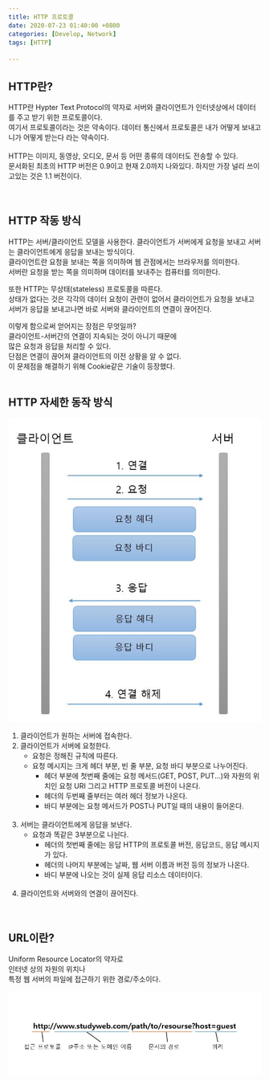 ```yaml
---
title: HTTP 프로토콜
date: 2020-07-23 01:40:00 +0800
categories: [Develop, Network]
tags: [HTTP]

---
```


## HTTP란?  
HTTP란 Hypter Text Protocol의 약자로 서버와 클라이언트가 인터넷상에서 데이터를 주고 받기 위한 프로토콜이다.  
여기서 프로토콜이라는 것은 약속이다. 데이터 통신에서 프로토콜은 내가 어떻게 보내고 니가 어떻게 받는다 라는 약속이다.  
<br>
HTTP는 이미지, 동영상, 오디오, 문서 등 어떤 종류의 데이터도 전송할 수 있다.  
문서화된 최초의 HTTP 버전은 0.9이고 현재 2.0까지 나와있다. 하지만 가장 널리 쓰이고있는 것은 1.1 버전이다.  
<br><br>


## HTTP 작동 방식
HTTP는 서버/클라이언트 모델을 사용한다. 클라이언트가 서버에게 요청을 보내고 서버는 클라이언트에게 응답을 보내는 방식이다.  
클라이언트란 요청을 보내는 쪽을 의미하며 웹 관점에서는 브라우저를 의미한다.  
서버란 요청을 받는 쪽을 의미하며 데이터를 보내주는 컴퓨터를 의미한다.  

또한 HTTP는 무상태(stateless) 프로토콜을 따른다.  
상태가 없다는 것은 각각의 데이터 요청이 관련이 없어서 클라이언트가 요청을 보내고 서버가 응답을 보내고나면 바로 서버와 클라이언트의 연결이 끊어진다.  

이렇게 함으로써 얻어지는 장점은 무엇일까?  
클라이언트-서버간의 연결이 지속되는 것이 아니기 때문에  
많은 요청과 응답을 처리할 수 있다.  
단점은 연결이 끊어져 클라이언트의 이전 상황을 알 수 없다.  
이 문제점을 해결하기 위해 Cookie같은 기술이 등장했다.
<br><br>


## HTTP 자세한 동작 방식  
![image](/assets/img/postImg/http/2.JPG)  

1. 클라이언트가 원하는 서버에 접속한다.
2. 클라이언트가 서버에 요청한다.
   - 요청은 정해진 규칙에 따른다.
   - 요청 메시지는 크게 헤더 부분, 빈 줄 부분, 요청 바디 부분으로 나누어진다.
     - 헤더 부분에 첫번째 줄에는 요청 메서드(GET, POST, PUT...)와 자원의 위치인 요청 URI 그리고 HTTP 프로토콜 버전이 나온다.
     - 헤더의 두번째 줄부터는 여러 헤더 정보가 나온다.
     - 바디 부분에는 요청 메서드가 POST나 PUT일 때의 내용이 들어온다.<br><br>
3. 서버는 클라이언트에게 응답을 보낸다.
   - 요청과 똑같은 3부분으로 나뉜다.
      - 헤더의 첫번째 줄에는 응답 HTTP의 프로토콜 버전, 응답코드, 응답 메시지가 있다.
      - 헤더의 나머지 부분에는 날짜, 웹 서버 이름과 버전 등의 정보가 나온다.
      - 바디 부분에 나오는 것이 실제 응답 리소스 데이터이다.<br><br>
4. 클라이언트와 서버와의 연결이 끊어진다.  
<br><br>


## URL이란?  
Uniform Resource Locator의 약자로  
인터넷 상의 자원의 위치나  
특정 웹 서버의 파일에 접근하기 위한 경로/주소이다.  

![image](/assets/img/postImg/http/1.JPG)  
<br><br>

